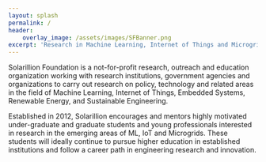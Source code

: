 ```yaml
---
layout: splash
permalink: /
header:
    overlay_image: /assets/images/SFBanner.png 
excerpt: 'Research in Machine Learning, Internet of Things and Microgrids.<br><br>&nbsp;[<i class="fab fa-github"></i> @solarillion](https://github.com/solarillion){: .btn .btn--github}[Join Us!](https://forms.gle/){: .btn .btn--danger}'
---
```

Solarillion Foundation is a not-for-profit research, outreach and education organization working with research institutions, government agencies and organizations to carry out research on policy, technology and related areas in the field of Machine Learning, Internet of Things, Embedded Systems, Renewable Energy, and Sustainable Engineering.

Established in 2012, Solarillion encourages and mentors highly motivated under-graduate and graduate students and young professionals interested in research in the emerging areas of ML, IoT and Microgrids. These students will ideally continue to pursue higher education in established institutions and follow a career path in engineering research and innovation.
